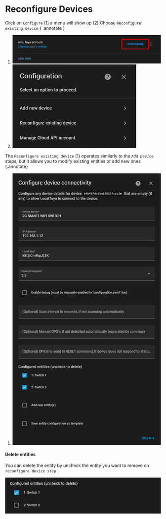 # Reconfigure Devices
Click on `Configure` (1) a menu will show up (2) Choose `Reconfigure existing device`
{ .annotate }

1. ![](images/configure.png)
2. ![](images/options.png)


The `Reconfigure existing device` (1) operates similarly to the _`Add Device`_ steps, but it allows you to modify existing entities or add new ones
{.annotate}

1. ![](images/opt_reconfigure_device.png)

#### Delete entities
You can delete the entity by uncheck the entity you want to remove on `reconfigure device step`

![](images/opt_reconfigure_device_entity_check.png)